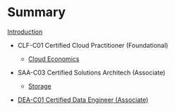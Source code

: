 # Summary

[Introduction](README.md)

- CLF-C01 Certified Cloud Practitioner (Foundational)
    - [Cloud Economics](certified_cloud_practitioner_(CLF-C01)/cloud-economics.md)

- SAA-C03 Certified Solutions Architech (Associate)
    - [Storage](certified_solutions_architect-associate_(SAA-C03)/storage/chapter.md)

- [DEA-C01 Certified Data Engineer (Associate)](certified_data_engineer-associate_(DEA-C01)/main.md)
